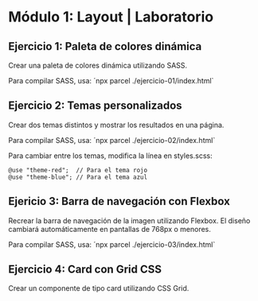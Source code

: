 # Módulo 1: Layout | Laboratorio

## Ejercicio 1: Paleta de colores dinámica

Crear una paleta de colores dinámica utilizando SASS.

Para compilar SASS, usa: ´npx parcel ./ejercicio-01/index.html`


## Ejercicio 2: Temas personalizados

Crear dos temas distintos y mostrar los resultados en una página.

Para compilar SASS, usa: ´npx parcel ./ejercicio-02/index.html`

Para cambiar entre los temas, modifica la línea en styles.scss:

```
@use "theme-red";  // Para el tema rojo
@use "theme-blue"; // Para el tema azul
```

## Ejericio 3: Barra de navegación con Flexbox

Recrear la barra de navegación de la imagen utilizando Flexbox. El diseño cambiará automáticamente en pantallas de 768px o menores.

Para compilar SASS, usa: ´npx parcel ./ejercicio-03/index.html`


## Ejercicio 4: Card con Grid CSS

Crear un componente de tipo card utilizando CSS Grid.
